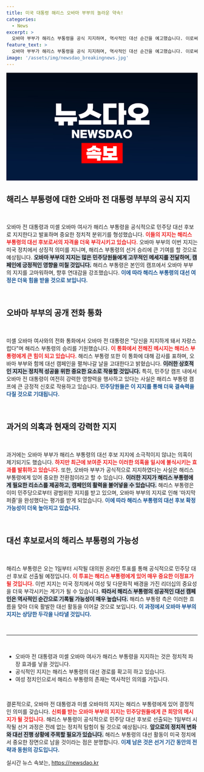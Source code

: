 ```yaml
---
title: 미국 대통령 해리스 오바마 부부의 놀라운 약속!
categories:
  - News
excerpt: >
  오바마 부부가 해리스 부통령을 공식 지지하며, 역사적인 대선 순간을 예고했습니다. 이로써 해리스는 민주당 대선 후보 확정의 마지막 퍼즐을 맞췄습니다. 과연 이 지지가 대선에 어떤 변화를 가져올지 주목됩니다!
feature_text: >
  오바마 부부가 해리스 부통령을 공식 지지하며, 역사적인 대선 순간을 예고했습니다. 이로써 해리스는 민주당 대선 후보 확정의 마지막 퍼즐을 맞췄습니다. 과연 이 지지가 대선에 어떤 변화를 가져올지 주목됩니다!
image: '/assets/img/newsdao_breakingnews.jpg'
---
```


<p><img src="/assets/img/newsdao_breakingnews.jpg" alt="flaretime 속보" /></p>

<h2 data-ke-size="size26">해리스 부통령에 대한 오바마 전 대통령 부부의 공식 지지</h2>

<p data-ke-size="size16">&nbsp;</p>

<p data-ke-size="size16">오바마 전 대통령과 미셸 오바마 여사가 해리스 부통령을 공식적으로 민주당 대선 후보로 지지한다고 발표하며 중요한 정치적 분위기를 형성했습니다. <b><span style="color: #ee2323;">이들의 지지는 해리스 부통령의 대선 후보로서의 자격을 더욱 부각시키고 있습니다.</span></b> 오바마 부부의 이번 지지는 미국 정치에서 상징적 의미를 지니며, 해리스 부통령의 선거 승리에 큰 기여를 할 것으로 예상됩니다. <b><span style="background-color: #21538527;">오바마 부부의 지지는 많은 민주당원들에게 고무적인 메세지를 전달하며, 캠페인에 긍정적인 영향을 미칠 것입니다.</span></b> 해리스 부통령은 본인의 캠프에서 오바마 부부의 지지를 고마워하며, 향후 연대감을 강조했습니다. <b><span style="color: #1a5490;">이에 따라 해리스 부통령의 대선 여정은 더욱 힘을 받을 것으로 보입니다.</span></b></p>

<p data-ke-size="size16">&nbsp;</p>

<h2 data-ke-size="size26">오바마 부부의 공개 전화 통화</h2>

<p data-ke-size="size16">&nbsp;</p>

<p data-ke-size="size16">미셸 오바마 여사와의 전화 통화에서 오바마 전 대통령은 "당신을 지지하게 돼서 자랑스럽다"며 해리스 부통령의 승리를 기원했습니다. <b><span style="color: #ee2323;">이 통화에서 전해진 메시지는 해리스 부통령에게 큰 힘이 되고 있습니다.</span></b> 해리스 부통령 또한 이 통화에 대해 감사를 표하며, 오바마 부부와 함께 대선 캠페인을 펼쳐나갈 날을 고대한다고 밝혔습니다. <b><span style="background-color: #21538527;">이러한 상호적인 지지는 정치적 성공을 위한 중요한 요소로 작용할 것입니다.</span></b> 특히, 민주당 캠프 내에서 오바마 전 대통령이 여전히 강력한 영향력을 행사하고 있다는 사실은 해리스 부통령 캠프에 큰 긍정적 신호로 작용하고 있습니다. <b><span style="color: #1a5490;">민주당원들은 이 지지를 통해 더욱 결속력을 다질 것으로 기대됩니다.</span></b></p>

<p data-ke-size="size16">&nbsp;</p>

<h2 data-ke-size="size26">과거의 의혹과 현재의 강력한 지지</h2>

<p data-ke-size="size16">&nbsp;</p>

<p data-ke-size="size16">과거에는 오바마 부부가 해리스 부통령의 대선 후보 지지에 소극적이지 않냐는 의혹이 제기되기도 했습니다. <b><span style="color: #ee2323;">하지만 최근에 보여준 지지는 이러한 의혹을 일시에 불식시키는 효과를 발휘하고 있습니다.</span></b> 또한, 오바마 부부가 공식적으로 지지하였다는 사실은 해리스 부통령에게 있어 중요한 전환점이라고 할 수 있습니다. <b><span style="background-color: #21538527;">이러한 지지가 해리스 부통령에게 필요한 리소스를 제공하고, 캠페인의 활력을 불어넣을 수 있습니다.</span></b> 해리스 부통령은 이미 민주당으로부터 광범위한 지지를 받고 있으며, 오바마 부부의 지지로 인해 '마지막 퍼즐'을 완성했다는 평가를 받게 되었습니다. <b><span style="color: #1a5490;">이에 따라 해리스 부통령의 대선 후보 확정 가능성이 더욱 높아지고 있습니다.</span></b></p>

<p data-ke-size="size16">&nbsp;</p>

<h2 data-ke-size="size26">대선 후보로서의 해리스 부통령의 가능성</h2>

<p data-ke-size="size16">&nbsp;</p>

<p data-ke-size="size16">해리스 부통령은 오는 1일부터 시작될 대의원 온라인 투표를 통해 공식적으로 민주당 대선 후보로 선출될 예정입니다. <b><span style="color: #ee2323;">이 투표는 해리스 부통령에게 있어 매우 중요한 이정표가 될 것입니다.</span></b> 이번 지지는 미국 정치에서 여성 및 다문화적 배경을 가진 리더십의 중요성을 더욱 부각시키는 계기가 될 수 있습니다. <b><span style="background-color: #21538527;">따라서 해리스 부통령의 성공적인 대선 캠페인은 역사적인 순간으로 기록될 가능성이 매우 높습니다.</span></b> 해리스 부통령 측은 이러한 흐름을 맞아 더욱 활발한 대선 활동을 이어갈 것으로 보입니다. <b><span style="color: #1a5490;">이 과정에서 오바마 부부의 지지는 상당한 두각을 나타낼 것입니다.</span></b></p>

<p data-ke-size="size16">&nbsp;</p>

<hr>

<p data-ke-size="size16">&nbsp;</p>

<ul>
    <li>오바마 전 대통령과 미셸 오바마 여사가 해리스 부통령을 지지하는 것은 정치적 파장 효과를 낳을 것입니다.</li>
    <li>공식적인 지지는 해리스 부통령의 대선 경로를 확고히 하고 있습니다.</li>
    <li>여성 정치인으로서 해리스 부통령의 존재는 역사적인 의의를 가집니다.</li>
</ul> 

<p data-ke-size="size16">&nbsp;</p>

<p data-ke-size="size16">결론적으로, 오바마 전 대통령과 미셸 오바마의 지지는 해리스 부통령에게 있어 결정적인 의미를 갖습니다. <b><span style="color: #ee2323;">신뢰를 받는 오바마 부부의 지지는 민주당원들에게 큰 희망의 메시지가 될 것입니다.</span></b> 해리스 부통령이 공식적으로 민주당 대선 후보로 선출되는 1일부터 시작될 선거 과정은 전례 없는 정치적 탐험이 될 것으로 예상됩니다. <b><span style="background-color: #21538527;">앞으로의 정치적 변화와 대선 진행 상황에 주목할 필요가 있습니다.</span></b> 해리스 부통령의 대선 활동이 미국 정치에서 중요한 장면으로 남을 것이라는 점은 분명합니다. <b><span style="color: #1a5490;">이제 남은 것은 선거 기간 동안의 전략과 동원의 강도입니다.</span></b></p>
실시간 뉴스 속보는, <a href="https://newsdao.kr" rel="dofollow">https://newsdao.kr</a>


